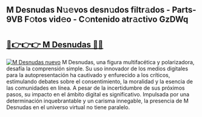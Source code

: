 ## M Desnudas N𝚞𝚎vos desn𝚞dos filtr𝚊dos - Parts-9VB F𝚘tos vid𝚎o - C𝚘ntenido atr𝚊ctivo GzDWq

# <h2><a href="http://mb7ccj.tromn.icu/?c=M+Desnudas">🔗👉👉👉 M Desnudas 🔗🔗</a></h2>

[![M Desnudas nuevo](https://i.imgur.com/pEAQMta.gif)](http://mb7ccj.tromn.icu/?c=M+Desnudas)
M Desnudas, una figura multifacética y polarizadora, desafía la comprensión simple. Su uso innovador de los medios digitales para la autopresentación ha cautivado y enfurecido a los críticos, estimulando debates sobre el consentimiento, la moralidad y la esencia de las comunidades en línea. A pesar de la incertidumbre de sus próximos pasos, su impacto en el ámbito digital es significativo. Impulsada por una determinación inquebrantable y un carisma innegable, la presencia de M Desnudas en el universo virtual no tiene paralelo.
